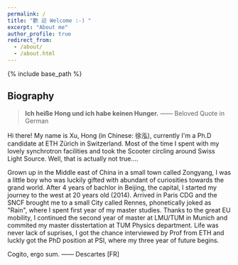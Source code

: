 ```yaml
---
permalink: /
title: "歡 迎 Welcome :-) "
excerpt: "About me"
author_profile: true
redirect_from: 
  - /about/
  - /about.html
---
```

<!-- Global site tag (gtag.js) - Google Analytics -->
<script async src="https://www.googletagmanager.com/gtag/js?id=UA-129282360-1"></script>
<script>
  window.dataLayer = window.dataLayer || [];
  function gtag(){dataLayer.push(arguments);}
  gtag('js', new Date());

  gtag('config', 'UA-129282360-1');
</script>

{% include base_path %}


## Biography

>**Ich heiße Hong und ich habe keinen Hunger.** —— Beloved Quote in German

Hi there! My name is Xu, Hong (in Chinese: 徐泓), currently I'm a Ph.D candidate at ETH Zürich in Switzerland. Most of the time I spent with my lovely synchrotron facilities and took the Scooter circling around Swiss Light Source. Well, that is actually not true....

Grown up in the Middle east of China in a small town called Zongyang, I was a little boy who was luckily gifted with abundant of curiosities towards the grand world. After 4 years of bachlor in Beijing, the capital, I started my journey to the west at 20 years old (2014). Arrived in Paris CDG and the SNCF brought me to a small City called Rennes, phonetically joked as "Rain", where I spent first year of my master studies. Thanks to the great EU mobility, I continued the second year of master at LMU/TUM in Munich and commited my master disstertation at TUM Physics department. Life was never lack of suprises, I got the chance interviewed by Prof from ETH and luckly got the PhD position at PSI, where my three year of future begins. 

Cogito, ergo sum. —— Descartes [FR]   
